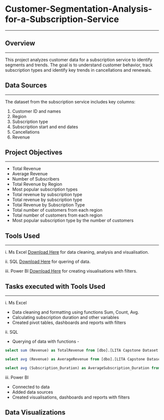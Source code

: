 # Customer-Segmentation-Analysis-for-a-Subscription-Service
---


## Overview
---
This project analyzes customer data for a subscription service to identify segments and trends. The goal is to understand customer behavior, track subscription types and identify key trends in cancellations and renewals.


## Data Sources
---
The dataset from the subscription service includes key columns:

1. Customer ID and names
2. Region
3. Subscription type
4. Subscription start and end dates
5. Cancellations
6. Revenue


## Project Objectives
---
- Total Revenue
- Average Revenue
- Number of Subscribers
- Total Revenue by Region
- Most popular subscription types
- Total revenue by subscription type
- Total revenue by subscription type
- Total Revenue by Subscription Type
- Total number of customers from each region
- Total number of customers from each region
- Most popular subscription type by the number of customers


## Tools Used
---

i. Ms Excel [Download Here](https://www.microsoft.com/en-us/microsoft-365/excel) for data cleaning, analysis and visualisation.

ii. SQL [Download Here](https://www.microsoft.com/en-us/sql-server/sql-server-downloads) for quering of data.

iii. Power BI [Download Here](https://www.microsoft.com/en-us/power-platform/products/power-bi/downloads) for creating visualisations with filters.


## Tasks executed with Tools Used
---

i. Ms Excel
- Data cleaning and formatting using functions Sum, Count, Avg.
- Calculating subscription duration and other variables
- Created pivot tables, dashboards and reports with filters

          
 ii. SQL
 - Querying of data with functions -
 
 ```SQL
select sum (Revenue) as TotalRevenue from [dbo].[LITA Capstone Dataset - CUSTOMER DATA - Copy]

select avg (Revenue) as AverageRevenue from [dbo].[LITA Capstone Dataset - CUSTOMER DATA - Copy]

select avg (Subscription_Duration) as AverageSubscription_Duration from [dbo].[LITA Capstone Dataset - CUSTOMER DATA - Copy]
```


iii. Power BI
- Connected to data
- Added data sources
- Created visualisations, dashboards and reports with filters


## Data Visualizations
